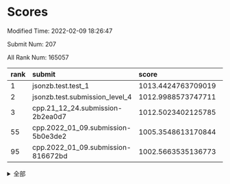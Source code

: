 # Scores

Modified Time: 2022-02-09 18:26:47

Submit Num: 207

All Rank Num: 165057

| rank |               submit               |       score        |       sigma        | pk_num |
| :--- | :--------------------------------- | :----------------- | :----------------- | :----- |
| 1    | jsonzb.test.test_1                 | 1013.4424763709019 | 0.8270508877553652 | 3187   |
| 2    | jsonzb.test.submission_level_4     | 1012.9988573747711 | 0.7864951599958119 | 3191   |
| 3    | cpp.21_12_24.submission-2b2ea0d7   | 1012.5023402125785 | 0.8005249825163862 | 3192   |
| 55   | cpp.2022_01_09.submission-5b0e3de2 | 1005.3548613170844 | 0.7209993784075082 | 3191   |
| 95   | cpp.2022_01_09.submission-816672bd | 1002.5663535136773 | 0.7191009046773433 | 3189   |


<details>
<summary>全部</summary>

| rank |                 submit                 |       score        |       sigma        | pk_num |
| :--- | :------------------------------------- | :----------------- | :----------------- | :----- |
| 1    | jsonzb.test.test_1                     | 1013.4424763709019 | 0.8270508877553652 | 3187   |
| 2    | jsonzb.test.submission_level_4         | 1012.9988573747711 | 0.7864951599958119 | 3191   |
| 3    | cpp.21_12_24.submission-2b2ea0d7       | 1012.5023402125785 | 0.8005249825163862 | 3192   |
| 4    | gobigger.level_3.submission_level_3_24 | 1011.9139653859887 | 0.7869697180788727 | 3194   |
| 5    | gobigger.level_3.submission_level_3_28 | 1011.5757539287973 | 0.7839260988672477 | 3186   |
| 6    | gobigger.level_3.submission_level_3_48 | 1011.5471883818025 | 0.8039442212062865 | 3190   |
| 7    | gobigger.level_3.submission_level_3_46 | 1011.1984115642516 | 0.742605728181569  | 3191   |
| 8    | gobigger.level_3.submission_level_3_30 | 1011.0922754486159 | 0.7626975500531146 | 3191   |
| 9    | gobigger.level_3.submission_level_3_1  | 1011.014037748647  | 0.7746618142964422 | 3197   |
| 10   | gobigger.level_3.submission_level_3_22 | 1010.967158661765  | 0.7925281663919017 | 3193   |
| 11   | gobigger.level_3.submission_level_3_39 | 1010.8978610031687 | 0.7736325436147502 | 3189   |
| 12   | gobigger.level_3.submission_level_3_19 | 1010.8202775902573 | 0.7653439694264038 | 3184   |
| 13   | gobigger.level_3.submission_level_3_41 | 1010.6836617224362 | 0.7552101788716274 | 3185   |
| 14   | gobigger.level_3.submission_level_3_27 | 1010.6751840173793 | 0.772986176806529  | 3188   |
| 15   | gobigger.level_3.submission_level_3_34 | 1010.6666767466935 | 0.7508684316333337 | 3189   |
| 16   | gobigger.level_3.submission_level_3_43 | 1010.6388544322039 | 0.7607158912119867 | 3189   |
| 17   | gobigger.level_3.submission_level_3_25 | 1010.6134591272346 | 0.7846413921195317 | 3189   |
| 18   | gobigger.level_3.submission_level_3_47 | 1010.5755591471906 | 0.7508577590578391 | 3185   |
| 19   | gobigger.level_3.submission_level_3_7  | 1010.5256432147125 | 0.7751032184919147 | 3188   |
| 20   | gobigger.level_3.submission_level_3_29 | 1010.4798742606137 | 0.7839920430723123 | 3188   |
| 21   | gobigger.level_3.submission_level_3_18 | 1010.4383116251815 | 0.7972337758073615 | 3188   |
| 22   | gobigger.level_3.submission_level_3_21 | 1010.4162414092018 | 0.7737046608756141 | 3188   |
| 23   | gobigger.level_3.submission_level_3_2  | 1010.3646529936965 | 0.7485872062358814 | 3185   |
| 24   | gobigger.level_3.submission_level_3_15 | 1010.358891140823  | 0.755080121069108  | 3190   |
| 25   | gobigger.level_3.submission_level_3_0  | 1010.3536092792714 | 0.7480741660556067 | 3193   |
| 26   | gobigger.level_3.submission_level_3_16 | 1010.3012347351612 | 0.784720155415701  | 3189   |
| 27   | gobigger.level_3.submission_level_3_31 | 1010.24658441237   | 0.7503798475521841 | 3189   |
| 28   | gobigger.level_3.submission_level_3_40 | 1010.2096539921323 | 0.7753282480968255 | 3187   |
| 29   | gobigger.level_3.submission_level_3_10 | 1010.2091939837504 | 0.7659028215859408 | 3194   |
| 30   | gobigger.level_3.submission_level_3_20 | 1010.1539680895136 | 0.7815717464944654 | 3192   |
| 31   | gobigger.level_3.submission_level_3_26 | 1010.1078948911754 | 0.7562637727033712 | 3190   |
| 32   | gobigger.level_3.submission_level_3_44 | 1010.100462805619  | 0.7861101117975763 | 3191   |
| 33   | gobigger.level_3.submission_level_3_14 | 1010.0941039589125 | 0.7726313345481468 | 3191   |
| 34   | gobigger.level_3.submission_level_3_8  | 1010.0835222199679 | 0.7642774414800775 | 3187   |
| 35   | gobigger.level_3.submission_level_3_32 | 1010.0681397654783 | 0.7526998424620663 | 3189   |
| 36   | gobigger.level_3.submission_level_3_4  | 1009.9288685853464 | 0.7429399642634364 | 3191   |
| 37   | gobigger.level_3.submission_level_3_23 | 1009.9077182189094 | 0.7549842767600631 | 3186   |
| 38   | gobigger.level_3.submission_level_3_36 | 1009.9031165074636 | 0.7649448009522313 | 3191   |
| 39   | gobigger.level_3.submission_level_3_42 | 1009.8759812477308 | 0.7670942727865302 | 3194   |
| 40   | gobigger.level_3.submission_level_3_9  | 1009.7336080191116 | 0.7673746848775731 | 3185   |
| 41   | gobigger.level_3.submission_level_3_5  | 1009.6882637509124 | 0.7560665394051792 | 3185   |
| 42   | gobigger.level_3.submission_level_3_12 | 1009.6265917889067 | 0.7606596989148154 | 3191   |
| 43   | gobigger.level_3.submission_level_3_6  | 1009.5815369905423 | 0.7518133876887982 | 3191   |
| 44   | gobigger.level_3.submission_level_3_11 | 1009.5422715020825 | 0.7467917575015209 | 3187   |
| 45   | gobigger.level_3.submission_level_3_37 | 1009.5210035699467 | 0.7589230249274501 | 3185   |
| 46   | gobigger.level_3.submission_level_3_13 | 1009.5134760486417 | 0.7672160250817806 | 3190   |
| 47   | gobigger.level_3.submission_level_3_17 | 1009.4907419320829 | 0.7558963720464338 | 3194   |
| 48   | gobigger.level_3.submission_level_3_35 | 1009.4720902274662 | 0.7593359024760319 | 3187   |
| 49   | gobigger.level_3.submission_level_3_38 | 1009.2235430137742 | 0.7297134659134797 | 3183   |
| 50   | gobigger.level_3.submission_level_3_3  | 1009.0373099830065 | 0.7388197139873562 | 3187   |
| 51   | gobigger.level_3.submission_level_3_49 | 1008.8029770944424 | 0.748739921549442  | 3193   |
| 52   | gobigger.level_3.submission_level_3_45 | 1008.6540639918329 | 0.7334462155050602 | 3194   |
| 53   | gobigger.level_3.submission_level_3_33 | 1008.5896608021634 | 0.758610940031124  | 3190   |
| 54   | gobigger.level_1.submission_level_1_26 | 1005.739339235171  | 0.7197734980583962 | 3191   |
| 55   | cpp.2022_01_09.submission-5b0e3de2     | 1005.3548613170844 | 0.7209993784075082 | 3191   |
| 56   | gobigger.level_1.submission_level_1_36 | 1004.5720230878848 | 0.72641421701637   | 3194   |
| 57   | gobigger.level_1.submission_level_1_38 | 1004.5110070860204 | 0.7183593443891508 | 3187   |
| 58   | gobigger.level_1.submission_level_1_49 | 1004.3402041466235 | 0.7254593372340952 | 3191   |
| 59   | gobigger.level_1.submission_level_1_13 | 1004.3377090727754 | 0.707999859285498  | 3193   |
| 60   | gobigger.level_1.submission_level_1_7  | 1004.3141192572448 | 0.7154041064700414 | 3188   |
| 61   | gobigger.level_1.submission_level_1_10 | 1004.2887799834858 | 0.728553716397998  | 3193   |
| 62   | gobigger.level_1.submission_level_1_18 | 1004.2783116072936 | 0.7156440205662705 | 3191   |
| 63   | gobigger.level_1.submission_level_1_17 | 1004.2693198434445 | 0.7217204188686058 | 3191   |
| 64   | gobigger.level_1.submission_level_1_27 | 1004.245689687688  | 0.7276480099240493 | 3188   |
| 65   | gobigger.level_1.submission_level_1_19 | 1004.2156138283481 | 0.7135431743058859 | 3192   |
| 66   | gobigger.level_1.submission_level_1_31 | 1004.1941884706295 | 0.7170416529286774 | 3185   |
| 67   | gobigger.level_1.submission_level_1_1  | 1004.1889490765345 | 0.7162186013324436 | 3191   |
| 68   | gobigger.level_1.submission_level_1_48 | 1004.1418435561251 | 0.7142434483049342 | 3189   |
| 69   | gobigger.level_1.submission_level_1_46 | 1003.9913297806324 | 0.7304778790771981 | 3187   |
| 70   | gobigger.level_1.submission_level_1_16 | 1003.9211064815933 | 0.7225661312628561 | 3185   |
| 71   | gobigger.level_1.submission_level_1_14 | 1003.8236371691903 | 0.7338168510855121 | 3189   |
| 72   | gobigger.level_1.submission_level_1_41 | 1003.7598835492704 | 0.7124502872695464 | 3188   |
| 73   | gobigger.level_1.submission_level_1_23 | 1003.7204741135321 | 0.7275133892360935 | 3189   |
| 74   | gobigger.level_1.submission_level_1_33 | 1003.7069305310192 | 0.7233387347596182 | 3187   |
| 75   | gobigger.level_1.submission_level_1_21 | 1003.6989224973463 | 0.7162757393025474 | 3190   |
| 76   | gobigger.level_1.submission_level_1_2  | 1003.6115873577716 | 0.7077317729452428 | 3194   |
| 77   | gobigger.level_1.submission_level_1_8  | 1003.5013927378432 | 0.7145243286169634 | 3190   |
| 78   | gobigger.level_1.submission_level_1_3  | 1003.4933807019097 | 0.711694467198341  | 3190   |
| 79   | gobigger.level_1.submission_level_1_12 | 1003.4395189642129 | 0.7288374345430556 | 3189   |
| 80   | gobigger.level_1.submission_level_1_29 | 1003.3915289398071 | 0.716557328097566  | 3184   |
| 81   | gobigger.level_1.submission_level_1_34 | 1003.3447201609526 | 0.7237220603961518 | 3192   |
| 82   | gobigger.level_1.submission_level_1_4  | 1003.329665187066  | 0.7181493691111251 | 3190   |
| 83   | gobigger.level_1.submission_level_1_6  | 1003.2833848879441 | 0.7101790514453498 | 3187   |
| 84   | gobigger.level_1.submission_level_1_32 | 1003.2686455931439 | 0.7087081532578309 | 3190   |
| 85   | gobigger.level_1.submission_level_1_40 | 1003.268438776461  | 0.7176070289541078 | 3187   |
| 86   | gobigger.level_1.submission_level_1_35 | 1003.2577547546568 | 0.7209428281361058 | 3190   |
| 87   | gobigger.level_1.submission_level_1_11 | 1003.1134508614488 | 0.7280386651873048 | 3191   |
| 88   | gobigger.level_1.submission_level_1_43 | 1003.1083295091474 | 0.7094802309269258 | 3189   |
| 89   | gobigger.level_1.submission_level_1_28 | 1003.0836842147182 | 0.7250308567584085 | 3192   |
| 90   | gobigger.level_1.submission_level_1_39 | 1003.0303491612774 | 0.724720887883536  | 3195   |
| 91   | gobigger.level_1.submission_level_1_45 | 1002.8009287315488 | 0.7188552566711536 | 3189   |
| 92   | gobigger.level_1.submission_level_1_37 | 1002.7955587826666 | 0.706158212392692  | 3193   |
| 93   | gobigger.level_1.submission_level_1_30 | 1002.7154879366694 | 0.7116581954168282 | 3189   |
| 94   | gobigger.level_1.submission_level_1_0  | 1002.5888035176202 | 0.7246537789737906 | 3192   |
| 95   | cpp.2022_01_09.submission-816672bd     | 1002.5663535136773 | 0.7191009046773433 | 3189   |
| 96   | gobigger.level_1.submission_level_1_42 | 1002.4572327892494 | 0.7152955088665203 | 3189   |
| 97   | gobigger.level_1.submission_level_1_9  | 1002.4328184651603 | 0.7163739011272882 | 3188   |
| 98   | gobigger.level_1.submission_level_1_15 | 1002.4174836937161 | 0.7213776753555632 | 3191   |
| 99   | gobigger.level_1.submission_level_1_44 | 1002.3400643010181 | 0.7065890751994991 | 3191   |
| 100  | gobigger.level_1.submission_level_1_47 | 1002.194082350098  | 0.7083698769883079 | 3191   |
| 101  | gobigger.level_1.submission_level_1_25 | 1002.1602262822851 | 0.7191700838442244 | 3188   |
| 102  | gobigger.level_1.submission_level_1_20 | 1002.1184884037685 | 0.7089856508350254 | 3185   |
| 103  | gobigger.level_1.submission_level_1_24 | 1002.0213918724671 | 0.7226855439172092 | 3189   |
| 104  | gobigger.level_1.submission_level_1_5  | 1001.897458295794  | 0.7108460424894258 | 3186   |
| 105  | gobigger.level_1.submission_level_1_22 | 1001.8518735090255 | 0.7090432937507977 | 3193   |
| 106  | gobigger.random.submission_random_8    | 997.2648751125006  | 0.7044136449999688 | 3187   |
| 107  | gobigger.random.submission_random_27   | 997.2095855833284  | 0.7085598308699975 | 3188   |
| 108  | gobigger.random.submission_random_16   | 996.7263418427426  | 0.711814334999873  | 3189   |
| 109  | gobigger.random.submission_random_34   | 996.7199394332382  | 0.7097170646346431 | 3190   |
| 110  | gobigger.random.submission_random_41   | 996.7187843657988  | 0.7171568125838018 | 3192   |
| 111  | gobigger.random.submission_random_24   | 996.6634032770667  | 0.7124987005191507 | 3189   |
| 112  | gobigger.random.submission_random_31   | 996.6367457705555  | 0.7103377650113778 | 3188   |
| 113  | gobigger.random.submission_random_42   | 996.4239275470003  | 0.6970539267409896 | 3185   |
| 114  | gobigger.random.submission_random_12   | 996.4014782006112  | 0.706818133029411  | 3191   |
| 115  | gobigger.random.submission_random_0    | 996.3529360456907  | 0.7167618057856693 | 3194   |
| 116  | gobigger.random.submission_random_11   | 996.266304213398   | 0.717429559649702  | 3184   |
| 117  | gobigger.random.submission_random_30   | 996.2209846241486  | 0.7121013907367649 | 3192   |
| 118  | gobigger.random.submission_random_37   | 996.217365160868   | 0.7109191476336648 | 3196   |
| 119  | gobigger.random.submission_random_35   | 996.1015372267377  | 0.7219226908272196 | 3192   |
| 120  | gobigger.random.submission_random_14   | 996.0547478289906  | 0.7174748135821211 | 3188   |
| 121  | gobigger.random.submission_random_48   | 996.0338017544256  | 0.698869468651913  | 3187   |
| 122  | gobigger.random.submission_random_13   | 995.9176779294808  | 0.7196078898551616 | 3190   |
| 123  | gobigger.random.submission_random_36   | 995.8813463752625  | 0.7067307991571242 | 3190   |
| 124  | gobigger.random.submission_random_15   | 995.8708248738672  | 0.7108908029041707 | 3192   |
| 125  | gobigger.random.submission_random_40   | 995.8119442197315  | 0.7270338579330681 | 3191   |
| 126  | gobigger.random.submission_random_2    | 995.8023305793657  | 0.7111794708337904 | 3186   |
| 127  | gobigger.random.submission_random_5    | 995.7883593115927  | 0.7161586746258657 | 3187   |
| 128  | gobigger.random.submission_random_33   | 995.7531649292534  | 0.7063384474524155 | 3190   |
| 129  | gobigger.random.submission_random_29   | 995.7362659798249  | 0.719725287226106  | 3192   |
| 130  | gobigger.random.submission_random_44   | 995.6851586985937  | 0.7164999955685012 | 3188   |
| 131  | gobigger.random.submission_random_19   | 995.5992058112511  | 0.7167219676984499 | 3194   |
| 132  | gobigger.random.submission_random_26   | 995.5818518115274  | 0.6979569228415566 | 3193   |
| 133  | gobigger.random.submission_random_10   | 995.5735402855698  | 0.7205319295990312 | 3187   |
| 134  | gobigger.random.submission_random_49   | 995.5565840083705  | 0.7115672888205791 | 3183   |
| 135  | gobigger.random.submission_random_21   | 995.4978097721872  | 0.7145688079856033 | 3188   |
| 136  | gobigger.random.submission_random_1    | 995.4782336270431  | 0.7027150187301764 | 3190   |
| 137  | gobigger.random.submission_random_47   | 995.4609605531101  | 0.7165241261437849 | 3188   |
| 138  | gobigger.random.submission_random_18   | 995.4437133901935  | 0.7272391550182553 | 3191   |
| 139  | gobigger.random.submission_random_4    | 995.4282459721338  | 0.7315128670325444 | 3191   |
| 140  | gobigger.random.submission_random_3    | 995.4051145961795  | 0.7089427208879683 | 3184   |
| 141  | gobigger.random.submission_random_32   | 995.3818620651219  | 0.7152787354360474 | 3187   |
| 142  | gobigger.random.submission_random_46   | 995.3548744056485  | 0.713727327708044  | 3186   |
| 143  | gobigger.random.submission_random_6    | 995.2680600630235  | 0.7353538039234985 | 3191   |
| 144  | gobigger.random.submission_random_7    | 995.2521160149364  | 0.7146139350453095 | 3185   |
| 145  | gobigger.random.submission_random_38   | 995.2098475800125  | 0.7089301474331817 | 3190   |
| 146  | gobigger.random.submission_random_45   | 995.2003875146156  | 0.717246947629547  | 3187   |
| 147  | gobigger.random.submission_random_20   | 995.1733901497062  | 0.710378705017639  | 3189   |
| 148  | gobigger.random.submission_random_22   | 995.1449047561026  | 0.7055677160744384 | 3193   |
| 149  | gobigger.random.submission_random_25   | 995.0663613812842  | 0.712780268292704  | 3193   |
| 150  | gobigger.random.submission_random_28   | 995.0130345061289  | 0.725526598157574  | 3184   |
| 151  | gobigger.random.submission_random_17   | 994.9693064163436  | 0.715590788046345  | 3189   |
| 152  | gobigger.random.submission_random_39   | 994.9566907622311  | 0.7095263159338836 | 3188   |
| 153  | gobigger.random.submission_random_23   | 994.8792643070528  | 0.7293874702706536 | 3188   |
| 154  | gobigger.random.submission_random_9    | 994.7824412032943  | 0.7212065736444532 | 3190   |
| 155  | gobigger.random.submission_random_43   | 994.5468237608601  | 0.7100280149704709 | 3191   |
| 156  | gobigger.level_2.submission_level_2_36 | 994.1191305212253  | 0.7163909459221334 | 3190   |
| 157  | gobigger.level_2.submission_level_2_4  | 993.373382650142   | 0.7378879963079443 | 3192   |
| 158  | gobigger.level_2.submission_level_2_40 | 993.2811872531186  | 0.7269423051500208 | 3190   |
| 159  | gobigger.level_2.submission_level_2_15 | 993.2156801451304  | 0.7507484040993899 | 3193   |
| 160  | gobigger.level_2.submission_level_2_46 | 993.1087047831924  | 0.7463021190283466 | 3190   |
| 161  | gobigger.level_2.submission_level_2_37 | 992.9697204311511  | 0.7408247667377917 | 3186   |
| 162  | gobigger.level_2.submission_level_2_7  | 992.8866559833998  | 0.7335638152112315 | 3192   |
| 163  | gobigger.level_2.submission_level_2_25 | 992.884883854914   | 0.7494428634260942 | 3192   |
| 164  | gobigger.level_2.submission_level_2_0  | 992.7631233827026  | 0.733025288897355  | 3192   |
| 165  | gobigger.level_2.submission_level_2_23 | 992.576407000404   | 0.7213725414840342 | 3192   |
| 166  | gobigger.level_2.submission_level_2_12 | 992.5300009755435  | 0.7360182757877141 | 3194   |
| 167  | gobigger.level_2.submission_level_2_22 | 992.4317460435004  | 0.7289275005288133 | 3192   |
| 168  | gobigger.level_2.submission_level_2_24 | 992.3983304192867  | 0.7376277228804976 | 3182   |
| 169  | gobigger.level_2.submission_level_2_42 | 992.3728577975799  | 0.7291637566765052 | 3191   |
| 170  | gobigger.level_2.submission_level_2_6  | 992.3351037924602  | 0.7675147735032615 | 3189   |
| 171  | gobigger.level_2.submission_level_2_2  | 992.3276492187309  | 0.7507820719843855 | 3189   |
| 172  | gobigger.level_2.submission_level_2_1  | 992.2051487711278  | 0.7497416379988183 | 3194   |
| 173  | gobigger.level_2.submission_level_2_17 | 992.2041766992355  | 0.7438226747631982 | 3188   |
| 174  | gobigger.level_2.submission_level_2_9  | 992.1541383061605  | 0.7493255671416457 | 3186   |
| 175  | gobigger.level_2.submission_level_2_19 | 992.1491773417265  | 0.744473441879431  | 3190   |
| 176  | gobigger.level_2.submission_level_2_20 | 992.0614409366892  | 0.7471193748729494 | 3183   |
| 177  | gobigger.level_2.submission_level_2_33 | 991.9068859239711  | 0.7393150841128663 | 3193   |
| 178  | gobigger.level_2.submission_level_2_13 | 991.8257498853693  | 0.7546486435216107 | 3190   |
| 179  | gobigger.level_2.submission_level_2_41 | 991.7692939306688  | 0.7449841666480658 | 3193   |
| 180  | gobigger.level_2.submission_level_2_27 | 991.767762007477   | 0.7710719957887753 | 3187   |
| 181  | gobigger.level_2.submission_level_2_48 | 991.6865509140445  | 0.7593686785522823 | 3189   |
| 182  | gobigger.level_2.submission_level_2_47 | 991.665006410766   | 0.7437650202064139 | 3188   |
| 183  | gobigger.level_2.submission_level_2_30 | 991.6352449801169  | 0.7408284483574008 | 3193   |
| 184  | gobigger.level_2.submission_level_2_3  | 991.6207292670902  | 0.7510681570147348 | 3190   |
| 185  | gobigger.level_2.submission_level_2_14 | 991.5490834467053  | 0.7436199234771429 | 3193   |
| 186  | gobigger.level_2.submission_level_2_32 | 991.5457481209846  | 0.7505521252713571 | 3187   |
| 187  | gobigger.level_2.submission_level_2_34 | 991.4872356092204  | 0.7553160043917152 | 3188   |
| 188  | gobigger.level_2.submission_level_2_10 | 991.4408756339753  | 0.7472956940628631 | 3188   |
| 189  | gobigger.level_2.submission_level_2_5  | 991.4407466593542  | 0.7485097818558055 | 3187   |
| 190  | gobigger.level_2.submission_level_2_45 | 991.3526350342186  | 0.7617192267166812 | 3190   |
| 191  | gobigger.level_2.submission_level_2_39 | 991.3237596764601  | 0.7395461238162802 | 3194   |
| 192  | gobigger.level_2.submission_level_2_31 | 991.3096734381007  | 0.7544784411627158 | 3188   |
| 193  | gobigger.level_2.submission_level_2_18 | 991.1556694369331  | 0.7404640128597798 | 3189   |
| 194  | gobigger.level_2.submission_level_2_26 | 991.1509306267218  | 0.749566606348176  | 3188   |
| 195  | gobigger.level_2.submission_level_2_29 | 991.0858867245512  | 0.7572523964419479 | 3194   |
| 196  | gobigger.level_2.submission_level_2_38 | 991.0797110584967  | 0.7457585452083538 | 3187   |
| 197  | gobigger.level_2.submission_level_2_8  | 991.0510810168136  | 0.7709906851916238 | 3187   |
| 198  | gobigger.level_2.submission_level_2_28 | 991.0033444956117  | 0.7366707424160078 | 3192   |
| 199  | gobigger.level_2.submission_level_2_11 | 990.9782060762468  | 0.7674887895526188 | 3190   |
| 200  | gobigger.level_2.submission_level_2_16 | 990.895225421933   | 0.7866704239222475 | 3191   |
| 201  | gobigger.level_2.submission_level_2_43 | 990.8066762787209  | 0.7609311356199563 | 3189   |
| 202  | gobigger.level_2.submission_level_2_49 | 990.6832841110288  | 0.7550433117197015 | 3195   |
| 203  | gobigger.level_2.submission_level_2_44 | 990.2696813104607  | 0.7767628348631103 | 3191   |
| 204  | gobigger.level_2.submission_level_2_21 | 990.0692547619436  | 0.7622879173556105 | 3192   |
| 205  | gobigger.level_2.submission_level_2_35 | 989.972514177838   | 0.7795478706618725 | 3190   |
| 206  | gobigger.none.submission_none_1        | 979.0358222095954  | 1.265099544096844  | 3191   |
| 207  | gobigger.none.submission_none_0        | 978.9083312800907  | 1.22239278796811   | 3186   |

</details>